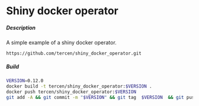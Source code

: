 # Shiny docker operator

##### Description

A simple example of a shiny docker operator.

```
https://github.com/tercen/shiny_docker_operator.git
```

##### Build

```bash
VERSION=0.12.0
docker build -t tercen/shiny_docker_operator:$VERSION .
docker push tercen/shiny_docker_operator:$VERSION
git add -A && git commit -m "$VERSION" && git tag  $VERSION  && git push && git push --tags
```
 
